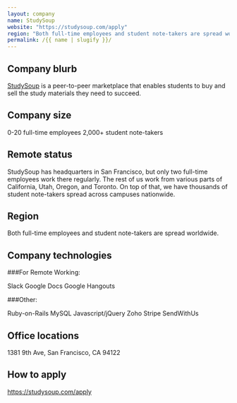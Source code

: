 ```yaml
---
layout: company
name: StudySoup
website: "https://studysoup.com/apply"
region: "Both full-time employees and student note-takers are spread worldwide."
permalink: /{{ name | slugify }}/
---
```


## Company blurb

[StudySoup](https://studysoup.com) is a peer-to-peer marketplace that enables students to buy and sell the study materials they need to succeed.

## Company size

0-20 full-time employees
2,000+ student note-takers

## Remote status

StudySoup has headquarters in San Francisco, but only two full-time employees work there regularly.
The rest of us work from various parts of California, Utah, Oregon, and Toronto.
On top of that, we have thousands of student note-takers spread across campuses nationwide.

## Region

Both full-time employees and student note-takers are spread worldwide.

## Company technologies

###For Remote Working:

Slack
Google Docs
Google Hangouts

###Other:

Ruby-on-Rails
MySQL
Javascript/jQuery
Zoho
Stripe
SendWithUs

## Office locations

1381 9th Ave, San Francisco, CA 94122

## How to apply

https://studysoup.com/apply